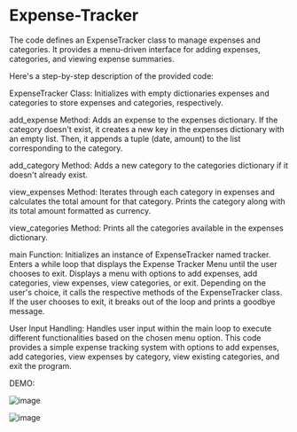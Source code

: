 # Expense-Tracker
The code defines an ExpenseTracker class to manage expenses and categories. It provides a menu-driven interface for adding expenses, categories, and viewing expense summaries.

Here's a step-by-step description of the provided code:

ExpenseTracker Class:
Initializes with empty dictionaries expenses and categories to store expenses and categories, respectively.

add_expense Method:
Adds an expense to the expenses dictionary.
If the category doesn't exist, it creates a new key in the expenses dictionary with an empty list.
Then, it appends a tuple (date, amount) to the list corresponding to the category.

add_category Method:
Adds a new category to the categories dictionary if it doesn't already exist.

view_expenses Method:
Iterates through each category in expenses and calculates the total amount for that category.
Prints the category along with its total amount formatted as currency.

view_categories Method:
Prints all the categories available in the expenses dictionary.

main Function:
Initializes an instance of ExpenseTracker named tracker.
Enters a while loop that displays the Expense Tracker Menu until the user chooses to exit.
Displays a menu with options to add expenses, add categories, view expenses, view categories, or exit.
Depending on the user's choice, it calls the respective methods of the ExpenseTracker class.
If the user chooses to exit, it breaks out of the loop and prints a goodbye message.

User Input Handling:
Handles user input within the main loop to execute different functionalities based on the chosen menu option.
This code provides a simple expense tracking system with options to add expenses, add categories, view expenses by category, view existing categories, and exit the program.

DEMO:

![image](https://github.com/arshasuresh03/Expense-Tracker/assets/160167081/48e448f0-7d2f-495f-ad59-186cacb48cfc)

![image](https://github.com/arshasuresh03/Expense-Tracker/assets/160167081/c6d7554b-7b0d-4a52-b3e1-63f23644ab38)

